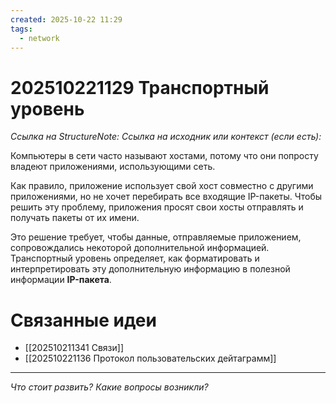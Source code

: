 ```yaml
---
created: 2025-10-22 11:29
tags:
  - network
---
```

# 202510221129 Транспортный уровень

*Ссылка на StructureNote:*
*Ссылка на исходник или контекст (если есть):*

Компьютеры в сети часто называют хостами, потому что они попросту владеют приложениями, использующими сеть.

Как правило, приложение использует свой хост совместно с другими приложениями, но не хочет перебирать все входящие IP-пакеты. Чтобы решить эту проблему, приложения просят свои хосты отправлять и получать пакеты от их имени.

Это решение требует, чтобы данные, отправляемые приложением, сопровождались некоторой дополнительной информацией. Транспортный уровень определяет, как форматировать и интерпретировать эту дополнительную информацию в полезной информации **IP-пакета**.

# Связанные идеи

- [[202510211341 Связи]]
- [[202510221136 Протокол пользовательских дейтаграмм]]

---

*Что стоит развить? Какие вопросы возникли?*
